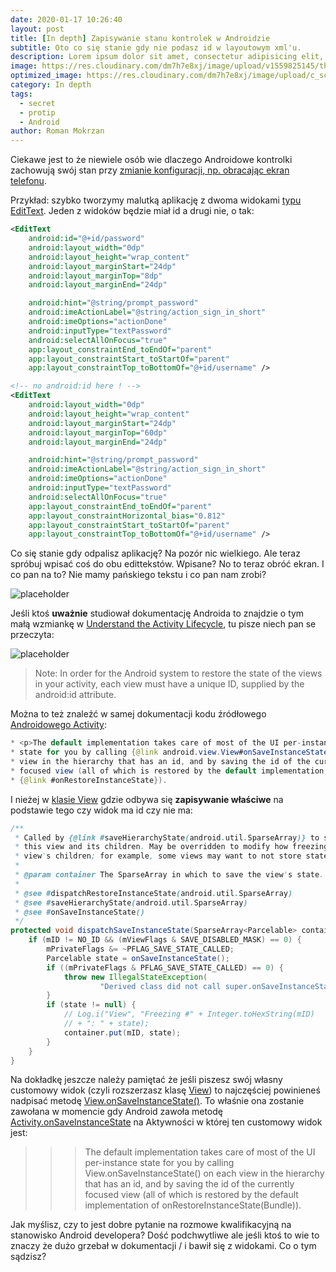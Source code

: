 ```yaml
---
date: 2020-01-17 10:26:40
layout: post
title: [In depth] Zapisywanie stanu kontrolek w Androidzie
subtitle: Oto co się stanie gdy nie podasz id w layoutowym xml'u.
description: Lorem ipsum dolor sit amet, consectetur adipisicing elit, sed do eiusmod tempor incididunt ut labore et dolore magna aliqua.
image: https://res.cloudinary.com/dm7h7e8xj/image/upload/v1559825145/theme16_o0seet.jpg
optimized_image: https://res.cloudinary.com/dm7h7e8xj/image/upload/c_scale,w_380/v1559825145/theme16_o0seet.jpg
category: In depth
tags:
  - secret
  - protip
  - Android
author: Roman Mokrzan
---
```


Ciekawe jest to że niewiele osób wie dlaczego Androidowe kontrolki zachowują swój stan przy [zmianie konfiguracji, np. obracając ekran telefonu](https://developer.android.com/guide/topics/resources/runtime-changes).

Przykład: szybko tworzymy malutką aplikację z dwoma widokami [typu EditText](https://developer.android.com/reference/android/widget/EditText.html). Jeden z widoków będzie miał id a drugi nie, o tak:

```xml
<EditText
    android:id="@+id/password"
    android:layout_width="0dp"
    android:layout_height="wrap_content"
    android:layout_marginStart="24dp"
    android:layout_marginTop="8dp"
    android:layout_marginEnd="24dp"

    android:hint="@string/prompt_password"
    android:imeActionLabel="@string/action_sign_in_short"
    android:imeOptions="actionDone"
    android:inputType="textPassword"
    android:selectAllOnFocus="true"
    app:layout_constraintEnd_toEndOf="parent"
    app:layout_constraintStart_toStartOf="parent"
    app:layout_constraintTop_toBottomOf="@+id/username" />

<!-- no android:id here ! -->
<EditText
    android:layout_width="0dp"
    android:layout_height="wrap_content"
    android:layout_marginStart="24dp"
    android:layout_marginTop="60dp"
    android:layout_marginEnd="24dp"

    android:hint="@string/prompt_password"
    android:imeActionLabel="@string/action_sign_in_short"
    android:imeOptions="actionDone"
    android:inputType="textPassword"
    android:selectAllOnFocus="true"
    app:layout_constraintEnd_toEndOf="parent"
    app:layout_constraintHorizontal_bias="0.812"
    app:layout_constraintStart_toStartOf="parent"
    app:layout_constraintTop_toBottomOf="@+id/username" />
```

Co się stanie gdy odpalisz aplikację? Na pozór nic wielkiego. Ale teraz spróbuj wpisać coś do obu edittekstów. Wpisane? No to teraz obróć ekran. I co pan na to? Nie mamy pańskiego tekstu i co pan nam zrobi?

![placeholder](https://media.giphy.com/media/QynWLqh22Dx4sgzRbD/giphy.gif "Nie mamy pańskiego tekstu i co pan nam zrobi")

Jeśli ktoś **uważnie** studiował dokumentację Androida to znajdzie o tym małą wzmiankę w [Understand the Activity Lifecycle](https://developer.android.com/guide/components/activities/activity-lifecycle), tu pisze niech pan se przeczyta:

![placeholder](https://media.giphy.com/media/VJ5ZjC5Vugh9icKhoM/giphy.gif "Za kontrolki bez id Android nie odpowiada")

> Note: In order for the Android system to restore the state of the views in your activity, each view must have a unique ID, supplied by the android:id attribute.

Można to też znaleźć w samej dokumentacji kodu źródłowego [Androidowego Activity](https://cs.android.com/android/platform/superproject/+/master:frameworks/base/core/java/android/app/Activity.java;l=2097?q=Activity):

```java
* <p>The default implementation takes care of most of the UI per-instance
* state for you by calling {@link android.view.View#onSaveInstanceState()} on each
* view in the hierarchy that has an id, and by saving the id of the currently
* focused view (all of which is restored by the default implementation of
* {@link #onRestoreInstanceState}).
```

I nieżej w [klasie View](https://cs.android.com/android/platform/superproject/+/master:frameworks/base/core/java/android/view/View.java;l=20269) gdzie odbywa się **zapisywanie właściwe** na podstawie tego czy widok ma id czy nie ma:

```java
/**
 * Called by {@link #saveHierarchyState(android.util.SparseArray)} to store the state for
 * this view and its children. May be overridden to modify how freezing happens to a
 * view's children; for example, some views may want to not store state for their children.
 *
 * @param container The SparseArray in which to save the view's state.
 *
 * @see #dispatchRestoreInstanceState(android.util.SparseArray)
 * @see #saveHierarchyState(android.util.SparseArray)
 * @see #onSaveInstanceState()
 */
protected void dispatchSaveInstanceState(SparseArray<Parcelable> container) {
    if (mID != NO_ID && (mViewFlags & SAVE_DISABLED_MASK) == 0) {
        mPrivateFlags &= ~PFLAG_SAVE_STATE_CALLED;
        Parcelable state = onSaveInstanceState();
        if ((mPrivateFlags & PFLAG_SAVE_STATE_CALLED) == 0) {
            throw new IllegalStateException(
                    "Derived class did not call super.onSaveInstanceState()");
        }
        if (state != null) {
            // Log.i("View", "Freezing #" + Integer.toHexString(mID)
            // + ": " + state);
            container.put(mID, state);
        }
    }
}
```

Na dokładkę jeszcze należy pamiętać że jeśli piszesz swój własny customowy widok (czyli rozszerzasz klasę [View](https://developer.android.com/reference/android/view/View.html)) to najczęściej powinieneś nadpisać metodę [View.onSaveInstanceState()](https://developer.android.com/reference/android/view/View.html#onSaveInstanceState()). To właśnie ona zostanie zawołana w momencie gdy Android zawoła metodę [Activity.onSaveInstanceState](https://developer.android.com/reference/android/app/Activity.html#onSaveInstanceState(android.os.Bundle)) na Aktywności w której ten customowy widok jest:

>>> The default implementation takes care of most of the UI per-instance state for you by calling View.onSaveInstanceState() on each view in the hierarchy that has an id, and by saving the id of the currently focused view (all of which is restored by the default implementation of onRestoreInstanceState(Bundle)). 

Jak myślisz, czy to jest dobre pytanie na rozmowe kwalifikacyjną na stanowisko Android developera? Dość podchwytliwe ale jeśli ktoś to wie to znaczy że dużo grzebał w dokumentacji / i bawił się z widokami. Co o tym sądzisz?
